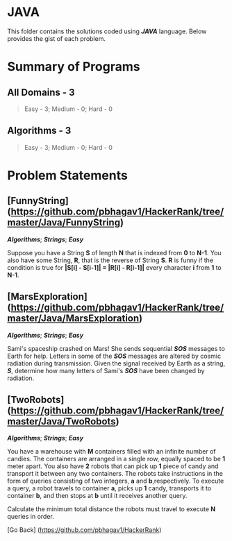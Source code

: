 # JAVA
This folder contains the solutions coded using **_JAVA_** language. Below provides the gist of each problem.

# Summary of Programs
## All Domains - 3
  > Easy - 3; Medium - 0; Hard - 0

## Algorithms - 3
  > Easy - 3; Medium - 0; Hard - 0

# Problem Statements

## [FunnyString] (https://github.com/pbhagav1/HackerRank/tree/master/Java/FunnyString)
**_Algorithms_**; **_Strings_**; **_Easy_**

Suppose you have a String **S** of length **N** that is indexed from **0** to **N-1**. You also have some String, **R**,
that is the reverse of String **S**. **R** is funny if the condition is true for **|S[i] - S[i-1]| = |R[i] - R[i-1]|**
every character **i** from **1** to **N-1**.


## [MarsExploration] (https://github.com/pbhagav1/HackerRank/tree/master/Java/MarsExploration)
**_Algorithms_**; **_Strings_**; **_Easy_**

Sami's spaceship crashed on Mars! She sends sequential **_SOS_** messages to Earth for help. 
Letters in some of the **_SOS_** messages are altered by cosmic radiation during transmission. Given the signal
received by Earth as a string, **_S_**, determine how many letters of Sami's **_SOS_** have been changed by
radiation.

## [TwoRobots] (https://github.com/pbhagav1/HackerRank/tree/master/Java/TwoRobots) 	
**_Algorithms_**; **_Strings_**; **_Easy_**

You have a warehouse with **M** containers filled with an infinite number of candies. 
The containers are arranged in a single row, equally spaced to be **1** meter apart. 
You also have **2** robots that can pick up **1** piece of candy and transport it between any two containers.
The robots take instructions in the form of queries consisting of two integers, **a** and **b**,respectively. 
To execute a query, a robot travels to container **a**, picks up **1** candy, transports it to container **b**, 
and then stops at **b** until it receives another query.

Calculate the minimum total distance the robots must travel to execute **N** queries in order.

[Go Back] (https://github.com/pbhagav1/HackerRank)